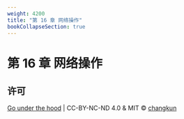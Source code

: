 ```yaml
---
weight: 4200
title: "第 16 章 网络操作"
bookCollapseSection: true
---
```


# 第 16 章 网络操作

<!-- - [16.1 文件描述符抽象](./fd.md) -->
<!-- - [16.2 路由管理](./routers.md) -->

## 许可

[Go under the hood](https://github.com/changkun/go-under-the-hood) | CC-BY-NC-ND 4.0 & MIT &copy; [changkun](https://changkun.de)
